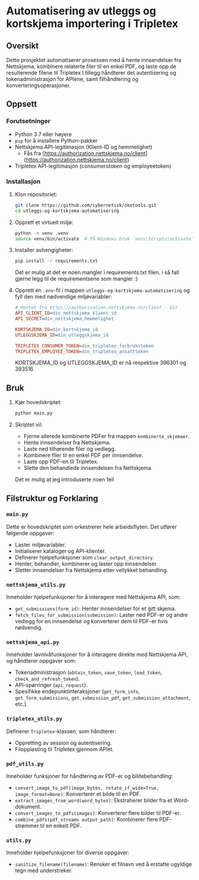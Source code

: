 # Automatisering av utleggs og kortskjema importering i Tripletex

## Oversikt

Dette prosjektet automatiserer prosessen med å hente innsendelser fra Nettskjema, kombinere relaterte filer til en enkel PDF, og laste opp de resulterende filene til Tripletex I tillegg håndterer det autentisering og tokenadministrasjon for APIene, samt filhåndtering og konverteringsoperasjoner.

## Oppsett

### Forutsetninger

- Python 3.7 eller høyere
- `pip` for å installere Python-pakker
- Nettskjema API-legitimasjon (Klient-ID og hemmelighet)
  - Fås fra [https://authorization.nettskjema.no/client](https://authorization.nettskjema.no/client)
- Tripletex API-legitimasjon (consumerstoken og employeetoken)

### Installasjon

1. Klon repositoriet:

    ```sh
    git clone https://github.com/cybernetisk/okotools.git
    cd utleggs-og-kortskjema-automatisering
    ```

2. Opprett et virtuelt miljø:

    ```sh
    python -m venv .venv
    source venv/bin/activate  # På Windows bruk `venv\Scripts\activate`
    ```

3. Installer avhengigheter:

    ```sh
    pip install -r requirements.txt
    ```

    Det er mulig at det er noen mangler i requirements.txt filen. i så fall gjerne legg til de requirementsene som mangler :)

4. Opprett en `.env`-fil i mappen `utleggs-og-kortskjema-automatisering` og fyll den med nødvendige miljøvariabler:

    ```ini
    # Hentet fra https://authorization.nettskjema.no/client - Gir
    API_CLIENT_ID=din_nettskjema_klient_id
    API_SECRET=din_nettskjema_hemmelighet

    KORTSKJEMA_ID=din_kortskjema_id
    UTLEGGSKJEMA_ID=din_utleggskjema_id

    TRIPLETEX_CONSUMER_TOKEN=din_tripletex_forbrukstoken
    TRIPLETEX_EMPLOYEE_TOKEN=din_tripletex_ansatttoken
    ```

    KORTSKJEMA_ID og UTLEGGSKJEMA_ID er nå respektive 396301 og 393516

## Bruk

1. Kjør hovedskriptet:

    ```sh
    python main.py
    ```

2. Skriptet vil:
    - Fjerne allerede kombinerte PDFer fra mappen `kombinerte_skjemaer`.
    - Hente innsendelser fra Nettskjema.
    - Laste ned tilhørende filer og vedlegg.
    - Kombinere filer til en enkel PDF per innsendelse.
    - Laste opp PDF-en til Tripletex.
    - Slette den behandlede innsendelsen fra Nettskjema.

    Det er mulig at jeg introduserte noen feil

## Filstruktur og Forklaring

### `main.py`

Dette er hovedskriptet som orkestrerer hele arbeidsflyten. Det utfører følgende oppgaver:

- Laster miljøvariabler.
- Initialiserer kataloger og API-klienter.
- Definerer hjelpefunksjoner som `clear_output_directory`.
- Henter, behandler, kombinerer og laster opp innsendelser.
- Sletter innsendelser fra Nettskjema etter vellykket behandling.

### `nettskjema_utils.py`

Inneholder hjelpefunksjoner for å interagere med Nettskjema API, som:

- `get_submissions(form_id)`: Henter innsendelser for et gitt skjema.
- `fetch_files_for_submission(submission)`: Laster ned PDF-er og andre vedlegg for en innsendelse og konverterer dem til PDF-er hvis nødvendig.

### `nettskjema_api.py`

Inneholder lavnivåfunksjoner for å interagere direkte med Nettskjema API, og håndterer oppgaver som:

- Tokenadministrasjon (`obtain_token`, `save_token`, `load_token`, `check_and_refresh_token`).
- API-spørringer (`api_request`).
- Spesifikke endepunktinteraksjoner (`get_form_info`, `get_form_submissions`, `get_submission_pdf`, `get_submission_attachment`, etc.).

### `tripletex_utils.py`

Definerer `Tripletex`-klassen, som håndterer:

- Oppretting av session og autentisering.
- Filopplasting til Tripletex gjennom APIet.
  
### `pdf_utils.py`

Inneholder funksjoner for håndtering av PDF-er og bildebehandling:

- `convert_image_to_pdf(image_bytes, rotate_if_wide=True, image_format=None)`: Konverterer et bilde til en PDF.
- `extract_images_from_word(word_bytes)`: Ekstraherer bilder fra et Word-dokument.
- `convert_images_to_pdfs(images)`: Konverterer flere bilder til PDF-er.
- `combine_pdfs(pdf_streams output_path)`: Kombinerer flere PDF-strømmer til en enkelt PDF.

### `utils.py`

Inneholder hjelpefunksjoner for diverse oppgaver:

- `sanitize_filename(filename)`: Rensker et filnavn ved å erstatte ugyldige tegn med understreker.
